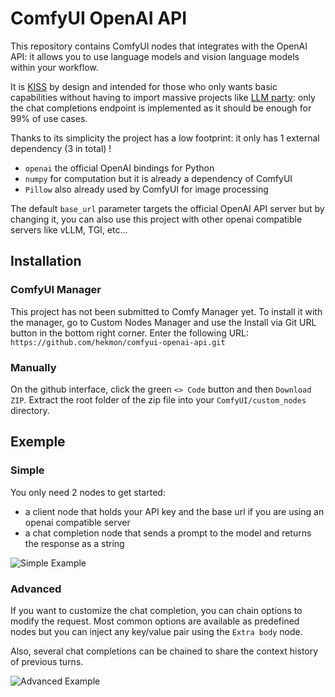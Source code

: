 # ComfyUI OpenAI API

This repository contains ComfyUI nodes that integrates with the OpenAI API: it allows you to use language models and vision language models within your workflow.

It is [KISS](https://en.wikipedia.org/wiki/KISS_principle) by design and intended for those who only wants basic capabilities without having to import massive projects like [LLM party](https://github.com/heshengtao/comfyui_LLM_party): only the chat completions endpoint is implemented as it should be enough for 99% of use cases.

Thanks to its simplicity the project has a low footprint: it only has 1 external dependency (3 in total) !

- `openai` the official OpenAI bindings for Python
- `numpy` for computation but it is already a dependency of ComfyUI
- `Pillow` also already used by ComfyUI for image processing

The default `base_url` parameter targets the official OpenAI API server but by changing it, you can also use this project with other openai compatible servers like vLLM, TGI, etc...

## Installation

### ComfyUI Manager

This project has not been submitted to Comfy Manager yet. To install it with the manager, go to Custom Nodes Manager and use the Install via Git URL button in the bottom right corner. Enter the following URL: `https://github.com/hekmon/comfyui-openai-api.git`

### Manually

On the github interface, click the green `<> Code` button and then `Download ZIP`. Extract the root folder of the zip file into your `ComfyUI/custom_nodes` directory.

## Exemple

### Simple

You only need 2 nodes to get started:

- a client node that holds your API key and the base url if you are using an openai compatible server
- a chat completion node that sends a prompt to the model and returns the response as a string

![Simple Example](res/vl.png)

### Advanced

If you want to customize the chat completion, you can chain options to modify the request. Most common options are available as predefined nodes but you can inject any key/value pair using the `Extra body` node.

Also, several chat completions can be chained to share the context history of previous turns.

![Advanced Example](res/advanced.png)
